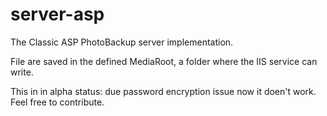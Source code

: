 # server-asp
The Classic ASP PhotoBackup server implementation.

File are saved in the defined MediaRoot, a folder where the IIS service can write.

This in in alpha status: due password encryption issue now it doen't work. Feel free to contribute.
